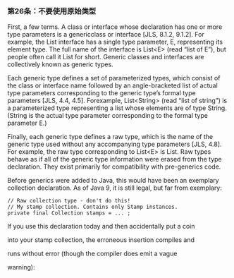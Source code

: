 ### 第26条：不要使用原始类型

First, a few terms. A class or interface whose declaration has one or more type parameters is a genericclass or interface \[JLS, 8.1.2, 9.1.2\]. For example, the List interface has a single type parameter, E, representing its element type. The full name of the interface is List&lt;E&gt; \(read “list of E”\), but people often call it List for short. Generic classes and interfaces are collectively known as generic types.

Each generic type defines a set of parameterized types, which consist of the class or interface name followed by an angle-bracketed list of actual type parameters corresponding to the generic type’s formal type parameters \[JLS, 4.4, 4.5\]. Forexample, List&lt;String&gt; \(read “list of string”\) is a parameterized type representing a list whose elements are of type String. \(String is the actual type parameter corresponding to the formal type parameter E.\)

Finally, each generic type defines a raw type, which is the name of the generic type used without any accompanying type parameters \[JLS, 4.8\]. For example, the raw type corresponding to List&lt;E&gt; is List. Raw types behave as if all of the generic type information were erased from the type declaration. They exist primarily for compatibility with pre-generics code.

Before generics were added to Java, this would have been an exemplary collection declaration. As of Java 9, it is still legal, but far from exemplary:

```
// Raw collection type - don't do this!
// My stamp collection. Contains only Stamp instances.
private final Collection stamps = ... ;
```

If you use this declaration today and then accidentally put a coin

into your stamp collection, the erroneous insertion compiles and

runs without error \(though the compiler does emit a vague

warning\):

